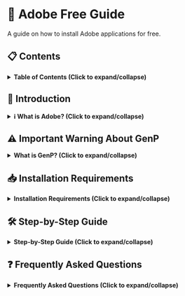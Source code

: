 # 📖 Adobe Free Guide

A guide on how to install Adobe applications for free.

## 📋 Contents

<details>
<summary><strong>Table of Contents (Click to expand/collapse)</strong></summary>

1. [**Introduction**](#-introduction)
   - Overview of Adobe applications.
2. [**Important Warning About GenP**](#%EF%B8%8F-important-warning-about-genp)
   - What is GenP?
   - Risks of using GenP.
3. [**Installation Requirements**](#-installation-requirements)
   - Adobe Creative Cloud.
   - GenP.
4. [**Step-by-Step Guide**](#%EF%B8%8F-step-by-step-guide)
   - Phase 1: Preparation and Thorough Uninstallation.
   - Phase 2: Installing Creative Cloud (CC).
   - Phase 3: Configuration and Activation Preparation.
   - Phase 4: Activation (Using Adobe GB).
   - Phase 5: Blocking Internet Connection.
5. [**Frequently Asked Questions**](#-frequently-asked-questions)
   - Common questions and answers.

</details>

## 👋 Introduction

<details>
<summary><strong>ℹ️ What is Adobe? (Click to expand/collapse)</strong></summary>

Adobe Inc. is a globally recognized software company that specializes in multimedia and creativity software products. It is renowned for its innovative tools that empower individuals and businesses to design, create, and communicate visually.

### 🌟 Popular Adobe Applications

Here are some of Adobe's most famous applications:

- **Adobe Photoshop**: A powerful image editing and graphic design software.
- **Adobe Illustrator**: A vector graphics editor used for creating illustrations, logos, and artwork.
- **Adobe Premiere Pro**: A professional video editing software.
- **Adobe After Effects**: A tool for motion graphics and visual effects.
- **Adobe Acrobat**: A software for creating, editing, and managing PDF documents.
- **Adobe Lightroom**: A photo editing and organization tool for photographers.

These applications are widely used across industries such as graphic design, video production, photography, and digital marketing.

</details>

## ⚠️ Important Warning About GenP

<details>
<summary><strong>What is GenP? (Click to expand/collapse)</strong></summary>

`GenP`, short for "Generic Patcher," is a tool designed to extend the trial periods of `Adobe Creative Cloud` software on `Windows` systems. It modifies certain system files to reset the trial timer, effectively allowing users to use Adobe applications like `Photoshop` and `Premiere Pro` without a valid subscription.

### Risks of Using GenP

#### Legal Risks

- Using tools like `GenP` to bypass copyright protections constitutes software piracy, which is illegal in most countries, including Vietnam.

#### Security Risks

- Cracking tools often come with malware, viruses, or ransomware. They may require administrative privileges and disabling antivirus software, creating significant security vulnerabilities.

### Disclaimer

> This guide does not endorse or encourage the use of tools like `GenP`. It is provided solely for educational purposes to raise awareness about the associated risks.

### 📝 Note about the `Source Code` folder

> The `Source Code` folder may not be updated to the latest version. Please follow the instructions in the [Installation Requirements](#-installation-requirements) section to download the latest version from GitHub.

</details>

## 📥 Installation Requirements

<details>
<summary><strong>Installation Requirements (Click to expand/collapse)</strong></summary>

### Adobe Creative Cloud

- Download the official Adobe Creative Cloud application from the [Adobe Creative Cloud](https://www.adobe.com/download/creative-cloud).

### GenP

- Download `GenP` (GP) from its official source: [GenP](https://gen.paramore.su/).

</details>

## 🛠️ Step-by-Step Guide

<details>
<summary><strong>Step-by-Step Guide (Click to expand/collapse)</strong></summary>

### Phase 1: 🧹 Preparation and Thorough Uninstallation

The goal of this phase is to ensure your computer is completely "clean" of any old Adobe versions to avoid conflicts during installation.

#### Uninstall All Adobe Applications

Before proceeding, make sure to uninstall all existing Adobe applications (such as `Photoshop`, `Illustrator`, `Premiere`, and especially `Adobe Creative Cloud`) from your computer.

- Use your preferred uninstallation method (e.g., via Windows "Apps & features" or specialized uninstallation tools) to ensure all leftover files and registry keys are thoroughly removed.

#### Download Required Tools

Download the necessary files mentioned in this guide to proceed with the installation.

### Phase 2: ☁️ Installing Creative Cloud (CC)

Now you will install Adobe's main management tool.

#### Steps:

1. Run the `Creative Cloud` installer.
2. Click `Continue` and log in using your account (Gmail/Adobe).
3. **Important Note**: During the installation process, if a popup window appears, make sure to **uncheck** the box for `Adobe Genuine Service (AGS)` before proceeding.
4. Wait for Creative Cloud to finish installing.

### Phase 3: ⚙️ Configuration and Activation Preparation

Before activation, you need to configure Creative Cloud (CC) and disable your antivirus software.

#### Configure Creative Cloud:

1. Open the Creative Cloud application you just installed.
2. Click on the menu (three-dot icon) -> `File` -> `Reference`.
3. Turn off all three settings:
   - `Launch Creative Cloud at login`
   - `Run Creative Cloud in the background after closing`
   - `Automatically keep Creative Cloud up to date`
4. Click `Done`.
5. Go back to `File` -> `Quit` to ensure the application is completely closed.

#### ⚠️ Disable Antivirus (Important):

1. Open `Windows Security`.
2. Navigate to `Virus & threat protection` -> `Manage settings`.
3. Temporarily turn **Off** the `Real-time protection` option.
   - This step ensures that the `GB` tool is not blocked during the process.

### Phase 4: 🔑 Activation (Using Adobe GB)

This is the software "cracking" step.

#### Steps:

1. **Extract and Run Adobe GB**:
   - Extract the `Adobe GB` file.
   - Right-click on the executable and select `Run as administrator`.

2. **Activate Creative Cloud**:
   - In the `GB` tool, click the `Search` button.
   - Once the scan is complete, click the `P (Patch)` button to bypass the payment requirement.

3. **Install Applications**:
   - Open `Creative Cloud`.
   - Navigate to the `App` section and select the application you want to install (e.g., `Photoshop`), then click `Install`.
   - Wait for the application to finish installing.

4. **Activate Applications (Second Time)**:
   - After the application (e.g., `Photoshop`) is installed, close `Creative Cloud`.
   - Reopen the `Adobe GB` tool (`Run as administrator`).
   - Click `Search` again to detect the newly installed application.
   - Click the `P (Patch)` button to activate the specific application.

### Phase 5: 🛡️ Blocking Internet Connection

The final step is to prevent the application from connecting to Adobe's servers.

#### Steps:

1. **Use Adobe GB's Popup Tool**:
   - Open the `Adobe GB` tool and switch to the `Popup tool` tab.
   - Locate the second option (referred to as `File one` in the video, possibly `Firewall`).

2. **Add Firewall Rules**:
   - Click the `Add rule` button.
   - Select `Select all` and then click `OK`.

3. **Complete the Process**:
   - You can now re-enable your antivirus software (`Real-time protection`) that was disabled in Phase 3.

</details>

## ❓ Frequently Asked Questions

<details>
<summary><strong>Frequently Asked Questions (Click to expand/collapse)</strong></summary>

### 1. Is this guide legal?

- This guide is for **educational purposes only**. Using GenP or similar tools may violate Adobe's terms of service and is considered illegal in many jurisdictions.

### 2. Will I get caught using GenP?

- There is always a risk when using software cracking tools. Not only could you face **legal consequences**, but these tools often come with **malware** or other security risks.

### 3. Can I update my Adobe applications after using GenP?

- Updating may reverse the changes made by GenP, potentially requiring you to repeat the process. However, this is not guaranteed, and updates may also introduce new security vulnerabilities.

### 4. What should I do if I encounter an error?

- Double-check each step to ensure everything was done correctly. If problems persist, consider seeking help from **forums or communities** familiar with Adobe software.

### 5. Is there an alternative to using GenP?

- The safest alternative is to purchase a **legitimate license** for Adobe software. This supports the developers and ensures you receive updates and support.

</details>
